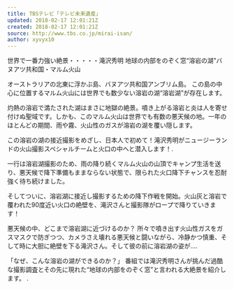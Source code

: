 ```yaml
---
title: TBSテレビ「テレビ未来遺産」
updated: 2018-02-17 12:01:21Z
created: 2018-02-17 12:01:21Z
source: http://www.tbs.co.jp/mirai-isan/
author: xyvyx10
---
```


世界で一番力強い絶景・・・・・滝沢秀明
地球の内部をのぞく窓“溶岩の湖”バヌアツ共和国・マルム火山

オーストラリアの北東に浮かぶ島、バヌアツ共和国アンブリム島。
この島の中心に位置するマルム火山には世界でも数少ない溶岩の湖“溶岩湖”が存在します。

灼熱の溶岩で満たされた湖はまさに地獄の絶景。噴き上がる溶岩と炎は人を寄せ付けぬ聖域です。しかも、このマルム火山は世界でも有数の悪天候の地。一年のほとんどの期間、雨や霧、火山性のガスが溶岩の湖を覆い隠します。

この溶岩の湖の接近撮影をめざし、日本人で初めて！滝沢秀明がニュージーランドの火山撮影スペシャルチームと火口の中へと潜入します！.

一行は溶岩湖撮影のため、雨の降り続くマルム火山の山頂でキャンプ生活を送り、悪天候で降下準備もままならない状態で、限られた火口降下チャンスを忍耐強く待ち続けました。

そしてついに、溶岩湖に接近し撮影するための降下作戦を開始。火山灰と溶岩で覆われた90度近い火口の絶壁を、滝沢さんと撮影隊がロープで降りていきます！

悪天候の中、どこまで溶岩湖に近づけるのか？ 所々で噴き出す火山性ガスをガスマスクで防ぎつつ、カメラさえ壊れる悪天候と闘いながら、冷静かつ慎重、そして時に大胆に絶壁を下る滝沢さん。そして彼の前に溶岩湖の姿が….

「なぜ、こんな溶岩の湖ができるのか？」
番組では滝沢秀明さんが挑んだ過酷な撮影調査とその先に現れた“地球の内部をのぞく窓”と言われる大絶景を紹介します。
.